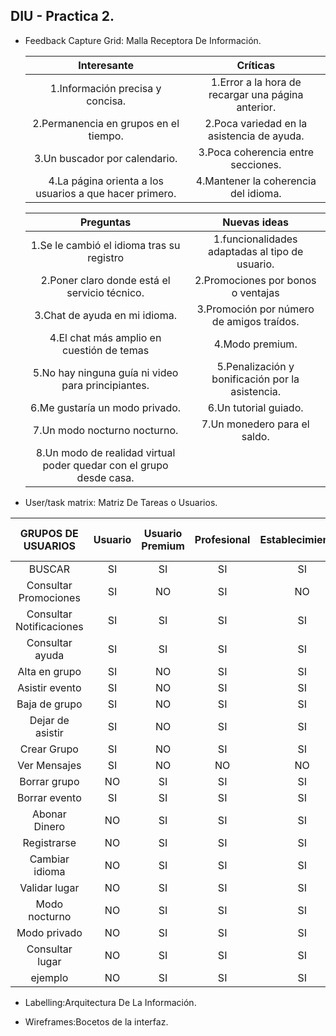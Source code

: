 ## DIU - Practica 2.

- Feedback Capture Grid: Malla Receptora De Información.

  | Interesante                                                          | Críticas                                          |
  | :------:                       | :------:        |
  | 1.Información precisa y concisa.                                     | 1.Error a la hora de recargar una página anterior.|       
  | 2.Permanencia en grupos en el tiempo.                                | 2.Poca variedad en la asistencia de ayuda.        |      
  | 3.Un buscador por calendario.                                        | 3.Poca coherencia entre secciones.                |
  | 4.La página orienta a los usuarios a que hacer primero.              | 4.Mantener la coherencia del idioma.              |

  | Preguntas                                                            | Nuevas ideas                                      |
  | :------:                                                             | :------:                                          |
  | 1.Se le cambió el idioma tras su registro                            | 1.funcionalidades adaptadas al tipo de usuario.   |
  | 2.Poner claro donde está el servicio técnico.                        | 2.Promociones por bonos o ventajas                |        
  | 3.Chat de ayuda en mi idioma.                                        | 3.Promoción por número de amigos traídos.         |
  | 4.El chat más amplio en cuestión de temas                            | 4.Modo premium.                                   |
  | 5.No hay ninguna guía ni video para principiantes.                   | 5.Penalización y bonificación por la asistencia.  |    
  | 6.Me gustaría un  modo privado.                                      | 6.Un tutorial guiado.                             |
  | 7.Un modo nocturno nocturno.                                         | 7.Un monedero para el saldo.                      |
  | 8.Un modo de realidad virtual  poder quedar con el grupo desde casa. |                                                   |


- User/task matrix​: Matriz De Tareas o Usuarios.

|GRUPOS DE USUARIOS              | Usuario         | Usuario Premium      | Profesional     | Establecimientos   | Usuarios no registrados  | Ranking  |
| :------:                       | :------:        | :------:             |  :------:       | :------:           |  :------:                | :------: |
| BUSCAR                         | SI              |  SI                  |     SI          | SI                 | SI                       | SI       |
| Consultar Promociones          | SI              |  NO                  |     SI          | NO                 | NO                       | NO       |
| Consultar Notificaciones              | SI              |  SI                  |     SI          | SI                 | SI                       | NO       |
| Consultar ayuda                        | SI              |  SI                  |     SI          | SI                 | SI                       | NO       |
| Alta en grupo                        | SI              |  NO                  |     SI          | SI                 | SI                       | NO       |
| Asistir evento                        | SI              |  NO                  |     SI          | SI                 | SI                       | NO       |
| Baja de grupo                       | SI              |  NO                  |     SI          | SI                 | SI                       | NO       |
| Dejar de asistir                        | SI              |  NO                  |     SI          | SI                 | SI                       | NO       |   
| Crear Grupo                       | SI              |  NO                  |     SI          | SI                 | NO                       | NO       |  
| Ver Mensajes                           | SI              |  NO                  |     NO          | NO                 | NO                       | NO       |
| Borrar grupo                | NO              |  SI                  |     SI          | SI                 | SI                       | SI       |  
| Borrar evento                           | SI              |  SI                  |     SI          | SI                 | SI                       | SI       |  
| Abonar Dinero                 | NO              |  SI                  |     SI          | SI                 | SI                       | NO       |
| Registrarse       | NO              |  SI                  |     SI          | SI                 | SI                       | NO       |
| Cambiar idioma      | NO              |  SI                  |     SI          | SI                 | SI                       | NO       |
| Validar lugar       | NO              |  SI                  |     SI          | SI                 | SI                       | NO       |
| Modo nocturno      | NO              |  SI                  |     SI          | SI                 | SI                       | NO       |
| Modo privado       | NO              |  SI                  |     SI          | SI                 | SI                       | NO       |
| Consultar lugar      | NO              |  SI                  |     SI          | SI                 | SI                       | NO       |
| ejemplo       | NO              |  SI                  |     SI          | SI                 | SI                       | NO       |


- Labelling:Arquitectura De La Información.

- Wireframes:Bocetos de la interfaz.
